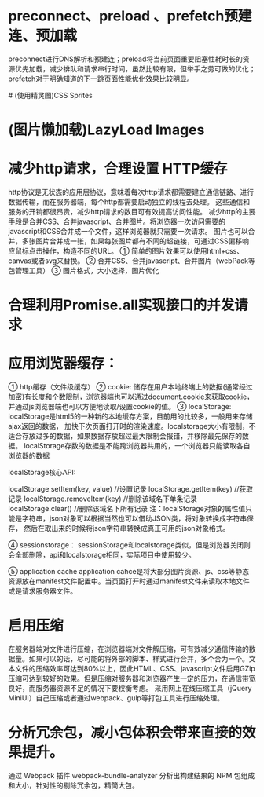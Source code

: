 # preconnect、preload 、prefetch预建连、预加载
preconnect进行DNS解析和预建连；preload将当前页面重要阻塞性耗时长的资源优先加载，减少排队和请求串行时间，虽然比较有限，但举手之劳可做的优化； prefetch对于明确知道的下一跳页面性能优化效果比较明显。

<link href="https://cdn.domain.com" rel="preconnect" importance="high" crossorigin>
<link rel="preload" as="script" href="//s.alicdn.com/@g/xx/index.js" importance="high">
# (使用精灵图)CSS Sprites

# (图片懒加载)LazyLoad Images

# 减少http请求，合理设置 HTTP缓存
http协议是无状态的应用层协议，意味着每次http请求都需要建立通信链路、进行数据传输，而在服务器端，每个http都需要启动独立的线程去处理。
这些通信和服务的开销都很昂贵，减少http请求的数目可有效提高访问性能。
减少http的主要手段是合并CSS、合并javascript、合并图片。将浏览器一次访问需要的javascript和CSS合并成一个文件，这样浏览器就只需要一次请求。
图片也可以合并，多张图片合并成一张，如果每张图片都有不同的超链接，可通过CSS偏移响应鼠标点击操作，构造不同的URL。
① 简单的图片效果可以使用html+css、canvas或者svg来替换。
② 合并CSS、合并javascript、合并图片（webPack等包管理工具）
③ 图片格式，大小选择，图片优化

# 合理利用Promise.all实现接口的并发请求

# 应用浏览器缓存：
① http缓存（文件级缓存）
② cookie: 储存在用户本地终端上的数据(通常经过加密)有长度和个数限制，浏览器端也可以通过document.cookie来获取cookie，
并通过js浏览器端也可以方便地读取/设置cookie的值。
③ localStorage: localStorage是html5的一种新的本地缓存方案，目前用的比较多，一般用来存储ajax返回的数据，
加快下次页面打开时的渲染速度。localstorage大小有限制，不适合存放过多的数据，如果数据存放超过最大限制会报错，并移除最先保存的数据。
localStorage存数的数据是不能跨浏览器共用的，一个浏览器只能读取各自浏览器的数据

localStorage核心API:

localStorage.setItem(key, value) //设置记录
localStorage.getItem(key) //获取记录
localStorage.removeItem(key) //删除该域名下单条记录
localStorage.clear() //删除该域名下所有记录
注：localStorage对象的属性值只能是字符串，json对象可以根据当然也可以借助JSON类，将对象转换成字符串保存，
然后在取出来的时候将json字符串转换成真正可用的json对象格式。

④ sessionstorage：
sessionStorage和localstorage类似，但是浏览器关闭则会全部删除，api和localstorage相同，实际项目中使用较少。

⑤ application cache
application cahce是将大部分图片资源、js、css等静态资源放在manifest文件配置中。当页面打开时通过manifest文件来读取本地文件或是请求服务器文件。

# 启用压缩
在服务器端对文件进行压缩，在浏览器端对文件解压缩，可有效减少通信传输的数据量。如果可以的话，尽可能的将外部的脚本、样式进行合并，多个合为一个。文本文件的压缩效率可达到80%以上，因此HTML、CSS、javascript文件启用GZip压缩可达到较好的效果。但是压缩对服务器和浏览器产生一定的压力，在通信带宽良好，而服务器资源不足的情况下要权衡考虑。
采用网上在线压缩工具（jQuery MiniUI）自己压缩或者通过webpack、gulp等打包工具进行压缩处理。


# 分析冗余包，减小包体积会带来直接的效果提升。
通过 Webpack 插件 webpack-bundle-analyzer 分析出构建结果的 NPM 包组成和大小，针对性的剔除冗余包，精简大包。


